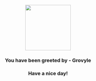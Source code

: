 <p align="center">
    <img src="https://raw.githubusercontent.com/PokeAPI/sprites/master/sprites/pokemon/253.png" width="150" height="150">
</p>
<h3 align="center">You have been greeted by - <b>Grovyle</b></h3>
<h3 align="center">Have a nice day!</h3>
